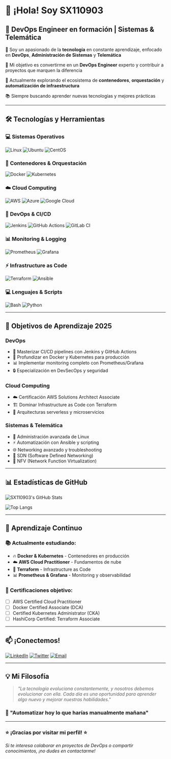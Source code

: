 # 👋 ¡Hola! Soy SX110903

## 🚀 DevOps Engineer en formación | Sistemas & Telemática

🌟 Soy un apasionado de la **tecnología** en constante aprendizaje, enfocado en **DevOps**, **Administración de Sistemas** y **Telemática**

🚀 Mi objetivo es convertirme en un **DevOps Engineer** experto y contribuir a proyectos que marquen la diferencia

🔭 Actualmente explorando el ecosistema de **contenedores**, **orquestación** y **automatización de infraestructura**

📚 Siempre buscando aprender nuevas tecnologías y mejores prácticas

---

## 🛠️ **Tecnologías y Herramientas**

### 💻 **Sistemas Operativos**
![Linux](https://img.shields.io/badge/Linux-FCC624?style=for-the-badge&logo=linux&logoColor=black)
![Ubuntu](https://img.shields.io/badge/Ubuntu-E95420?style=for-the-badge&logo=ubuntu&logoColor=white)
![CentOS](https://img.shields.io/badge/CentOS-262577?style=for-the-badge&logo=centos&logoColor=white)

### 🐳 **Contenedores & Orquestación**
![Docker](https://img.shields.io/badge/Docker-2496ED?style=for-the-badge&logo=docker&logoColor=white)
![Kubernetes](https://img.shields.io/badge/Kubernetes-326CE5?style=for-the-badge&logo=kubernetes&logoColor=white)

### ☁️ **Cloud Computing**
![AWS](https://img.shields.io/badge/AWS-232F3E?style=for-the-badge&logo=amazon-aws&logoColor=white)
![Azure](https://img.shields.io/badge/Microsoft_Azure-0089D0?style=for-the-badge&logo=microsoft-azure&logoColor=white)
![Google Cloud](https://img.shields.io/badge/Google_Cloud-4285F4?style=for-the-badge&logo=google-cloud&logoColor=white)

### 🔧 **DevOps & CI/CD**
![Jenkins](https://img.shields.io/badge/Jenkins-D24939?style=for-the-badge&logo=jenkins&logoColor=white)
![GitHub Actions](https://img.shields.io/badge/GitHub_Actions-2088FF?style=for-the-badge&logo=github-actions&logoColor=white)
![GitLab CI](https://img.shields.io/badge/GitLab_CI-FC6D26?style=for-the-badge&logo=gitlab&logoColor=white)

### 📊 **Monitoring & Logging**
![Prometheus](https://img.shields.io/badge/Prometheus-E6522C?style=for-the-badge&logo=prometheus&logoColor=white)
![Grafana](https://img.shields.io/badge/Grafana-F46800?style=for-the-badge&logo=grafana&logoColor=white)

### ⚡ **Infrastructure as Code**
![Terraform](https://img.shields.io/badge/Terraform-623CE4?style=for-the-badge&logo=terraform&logoColor=white)
![Ansible](https://img.shields.io/badge/Ansible-EE0000?style=for-the-badge&logo=ansible&logoColor=white)

### 💻 **Lenguajes & Scripts**
![Bash](https://img.shields.io/badge/Bash-4EAA25?style=for-the-badge&logo=gnu-bash&logoColor=white)
![Python](https://img.shields.io/badge/Python-3776AB?style=for-the-badge&logo=python&logoColor=white)

---

## 🎯 **Objetivos de Aprendizaje 2025**

### DevOps
- 🚀 Masterizar CI/CD pipelines con Jenkins y GitHub Actions
- 🐳 Profundizar en Docker y Kubernetes para producción
- 📊 Implementar monitoring completo con Prometheus/Grafana
- 🔒 Especialización en DevSecOps y seguridad

### Cloud Computing
- ☁️ Certificación AWS Solutions Architect Associate
- 🏗️ Dominar Infrastructure as Code con Terraform
- 🔄 Arquitecturas serverless y microservicios

### Sistemas & Telemática
- 🐧 Administración avanzada de Linux
- ⚡ Automatización con Ansible y scripting
- 🌐 Networking avanzado y troubleshooting
- 📡 SDN (Software Defined Networking)
- 🔗 NFV (Network Function Virtualization)

---

## 📊 **Estadísticas de GitHub**

![SX110903's GitHub Stats](https://github-readme-stats.vercel.app/api?username=SX110903&show_icons=true&theme=radical&hide_border=true&bg_color=0d1117)

![Top Langs](https://github-readme-stats.vercel.app/api/top-languages/?username=SX110903&layout=compact&theme=radical&hide_border=true&bg_color=0d1117)

---

## 🌱 **Aprendizaje Continuo**

### 📚 **Actualmente estudiando:**
- 🔥 **Docker & Kubernetes** - Contenedores en producción
- ☁️ **AWS Cloud Practitioner** - Fundamentos de nube
- 🔧 **Terraform** - Infrastructure as Code
- 📊 **Prometheus & Grafana** - Monitoring y observabilidad

### 🎯 **Certificaciones objetivo:**
- [ ] AWS Certified Cloud Practitioner
- [ ] Docker Certified Associate (DCA)
- [ ] Certified Kubernetes Administrator (CKA)
- [ ] HashiCorp Certified: Terraform Associate

---

## 📫 **¡Conectemos!**

[![LinkedIn](https://img.shields.io/badge/LinkedIn-0077B5?style=for-the-badge&logo=linkedin&logoColor=white)](https://linkedin.com/in/SX110903)
[![Twitter](https://img.shields.io/badge/Twitter-1DA1F2?style=for-the-badge&logo=twitter&logoColor=white)](https://twitter.com/SX110903)
[![Email](https://img.shields.io/badge/Email-D14836?style=for-the-badge&logo=gmail&logoColor=white)](mailto:sx110903@email.com)

---

## 💡 **Mi Filosofía**

> *"La tecnología evoluciona constantemente, y nosotros debemos evolucionar con ella. Cada día es una oportunidad para aprender algo nuevo y mejorar nuestras habilidades."*

### 🚀 **"Automatizar hoy lo que harías manualmente mañana"**

---

### ⭐ **¡Gracias por visitar mi perfil!** ⭐
*Si te interesa colaborar en proyectos de DevOps o compartir conocimientos, ¡no dudes en contactarme!*
